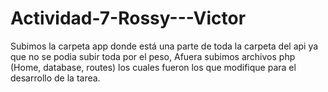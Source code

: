 # Actividad-7-Rossy---Victor
Subimos la carpeta app donde está una parte de toda la carpeta del api ya que no se podia subir toda por el peso, Afuera subimos archivos php (Home, database, routes) los cuales fueron los que modifique para el desarrollo de la tarea.
